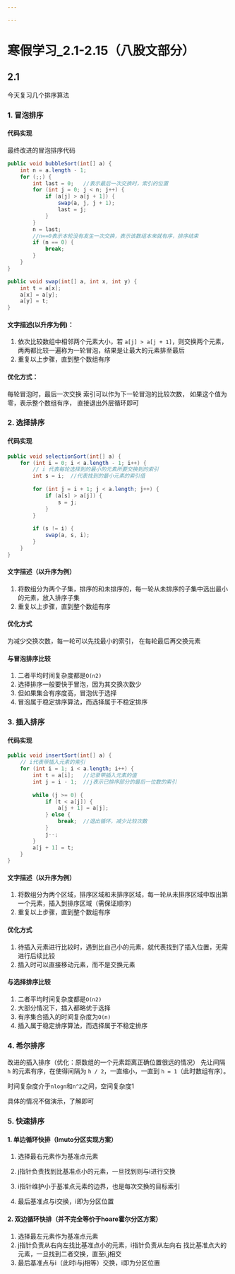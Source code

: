 ```yaml
---

---
```


# 寒假学习_2.1-2.15（八股文部分）

## 2.1

今天复习几个排序算法

### 1. 冒泡排序

#### 代码实现

最终改进的冒泡排序代码

```java
public void bubbleSort(int[] a) {
    int n = a.length - 1;
    for (;;) {
        int last = 0;	//表示最后一次交换时，索引的位置
        for (int j = 0; j < n; j++) {
            if (a[j] > a[j + 1]) {
                swap(a, j, j + 1);
                last = j;
            }
        }
        n = last;
        //n==0表示本轮没有发生一次交换，表示该数组本来就有序，排序结束
        if (n == 0) {
            break;
        }
    }
}

public void swap(int[] a, int x, int y) {
    int t = a[x];
    a[x] = a[y];
    a[y] = t;
}
```

#### 文字描述(以升序为例)：

1. 依次比较数组中相邻两个元素大小，若 `a[j] > a[j + 1]`，则交换两个元素，两两都比较一遍称为一轮冒泡，结果是让最大的元素排至最后
2. 重复以上步骤，直到整个数组有序

#### 优化方式：

每轮冒泡时，最后一次交换 索引可以作为下一轮冒泡的比较次数， 如果这个值为零，表示整个数组有序， 直接退出外层循环即可



### 2. 选择排序

#### 代码实现

```java
public void selectionSort(int[] a) {
    for (int i = 0; i < a.length - 1; i++) {
        // i 代表每轮选择到的最小的元素所要交换到的索引
        int s = i;	//代表找到的最小元素的索引值
        
        for (int j = i + 1; j < a.length; j++) {
            if (a[s] > a[j]) {
                s = j;
            }
        }
        
        if (s != i) {
            swap(a, s, i);
        }
    }
}
```



#### 文字描述（以升序为例）

1. 将数组分为两个子集，排序的和未排序的，每一轮从未排序的子集中选出最小的元素，放入排序子集
2. 重复以上步骤，直到整个数组有序

#### 优化方式

为减少交换次数，每一轮可以先找最小的索引， 在每轮最后再交换元素

#### 与冒泡排序比较

1. 二者平均时间复杂度都是`O(n2) `
2. 选择排序一般要快于冒泡，因为其交换次数少 
3. 但如果集合有序度高，冒泡优于选择 
4. 冒泡属于稳定排序算法，而选择属于不稳定排序



### 3. 插入排序

#### 代码实现

```java
public void insertSort(int[] a) {
    // i代表带插入元素的索引
    for (int i = 1; i < a.length; i++) {
        int t = a[i];	//记录带插入元素的值
        int j = i - 1;	//j表示已排序部分的最后一位数的索引
        
        while (j >= 0) {
            if (t < a[j]) {
                a[j + 1] = a[j];
            } else {
                break;	//退出循环，减少比较次数
            }
            j--;
        }
        a[j + 1] = t;
    }
}
```

#### 文字描述（以升序为例） 

1. 将数组分为两个区域，排序区域和未排序区域，每一轮从未排序区域中取出第一个元素，插入到排序区域（需保证顺序) 
2. 重复以上步骤，直到整个数组有序 

#### 优化方式

1. 待插入元素进行比较时，遇到比自己小的元素，就代表找到了插入位置，无需进行后续比铰
2. 插入时可以直接移动元素，而不是交换元素

#### 与选择排序比较 

1. 二者平均时间复杂度都是`O(n2)`
2. 大部分情况下，插入都略优于选择 
3. 有序集合插入的时间复杂度为`O(n)`
4. 插入属于稳定排序算法，而选择属于不稳定排序



### 4. 希尔排序

改进的插入排序（优化：原数组的一个元素距离正确位置很远的情况）
先让间隔 `h` 的元素有序，在使得间隔为 `h / 2`，一直缩小，一直到 `h = 1`（此时数组有序）。

时间复杂度介于`nlogn`和`n^2`之间，空间复杂度1

具体的情况不做演示，了解即可



### 5. 快速排序

#### 1. 单边循环快排（lmuto分区实现方案）

1. 选择最右元素作为基准点元素

2. j指针负责找到比基准点小的元素，一旦找到则与ⅰ进行交换

3. ⅰ指针维护小于基准点元素的边界，也是每次交换的目标索引 

4. 最后基准点与ⅰ交换，ⅰ即为分区位置



#### 2. 双边循环快排（并不完全等价于hoare霍尔分区方案）

1. 选择最左元素作为基准点元素
2. j指针负责从右向左找比基准点小的元素，ⅰ指针负责从左向右 找比基准点大的元素，一旦找到二者交换，直至i,j相交 
3. 最后基准点与ⅰ（此时i与j相等）交换，ⅰ即为分区位置

